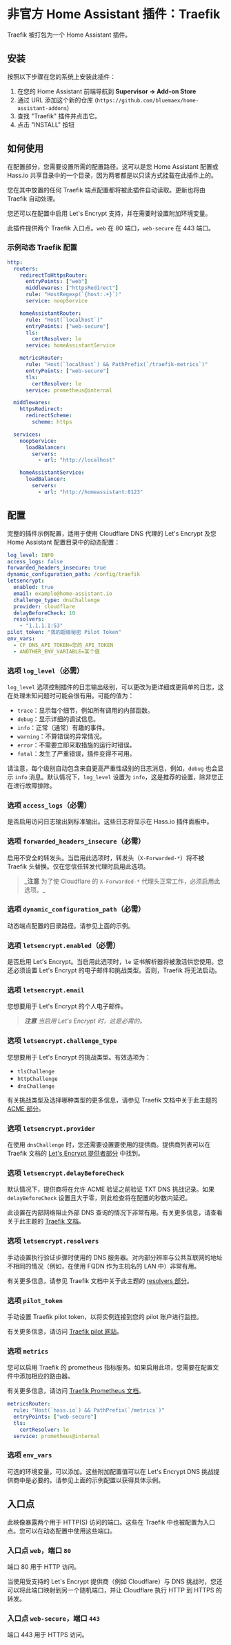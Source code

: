 # 非官方 Home Assistant 插件：Traefik

Traefik 被打包为一个 Home Assistant 插件。

## 安装

按照以下步骤在您的系统上安装此插件：

1. 在您的 Home Assistant 前端导航到 **Supervisor -> Add-on Store**
1. 通过 URL 添加这个新的仓库 (`https://github.com/bluemaex/home-assistant-addons`)
1. 查找 "Traefik" 插件并点击它。
1. 点击 "INSTALL" 按钮

## 如何使用

在配置部分，您需要设置所需的配置路径。这可以是您 Home Assistant 配置或 Hass.io 共享目录中的一个目录，因为两者都是以只读方式挂载在此插件上的。

您在其中放置的任何 Traefik 端点配置都将被此插件自动读取。更新也将由 Traefik 自动处理。

您还可以在配置中启用 Let's Encrypt 支持，并在需要时设置附加环境变量。

此插件提供两个 Traefik 入口点。`web` 在 80 端口，`web-secure` 在 443 端口。

### 示例动态 Traefik 配置

```yaml
http:
  routers:
    redirectToHttpsRouter:
      entryPoints: ["web"]
      middlewares: ["httpsRedirect"]
      rule: "HostRegexp(`{host:.+}`)"
      service: noopService

    homeAssistantRouter:
      rule: "Host(`localhost`)"
      entryPoints: ["web-secure"]
      tls:
        certResolver: le
      service: homeAssistantService

    metricsRouter:
      rule: "Host(`localhost`) && PathPrefix(`/traefik-metrics`)"
      entryPoints: ["web-secure"]
      tls:
        certResolver: le
      service: prometheus@internal

  middlewares:
    httpsRedirect:
      redirectScheme:
        scheme: https

  services:
    noopService:
      loadBalancer:
        servers:
          - url: "http://localhost"

    homeAssistantService:
      loadBalancer:
        servers:
          - url: "http://homeassistant:8123"
```

## 配置

完整的插件示例配置，适用于使用 Cloudflare DNS 代理的 Let's Encrypt 及您 Home Assistant 配置目录中的动态配置：

```yaml
log_level: INFO
access_logs: false
forwarded_headers_insecure: true
dynamic_configuration_path: /config/traefik
letsencrypt:
  enabled: true
  email: example@home-assistant.io
  challenge_type: dnsChallenge
  provider: cloudflare
  delayBeforeCheck: 10
  resolvers:
    - "1.1.1.1:53"
pilot_token: "我的超级秘密 Pilot Token"
env_vars:
  - CF_DNS_API_TOKEN=您的_API_TOKEN
  - ANOTHER_ENV_VARIABLE=某个值
```

### 选项 `log_level`（必需）

`log_level` 选项控制插件的日志输出级别，可以更改为更详细或更简单的日志，这在处理未知问题时可能会很有用。可能的值为：

- `trace`：显示每个细节，例如所有调用的内部函数。
- `debug`：显示详细的调试信息。
- `info`：正常（通常）有趣的事件。
- `warning`：不算错误的异常情况。
- `error`：不需要立即采取措施的运行时错误。
- `fatal`：发生了严重错误，插件变得不可用。

请注意，每个级别自动包含来自更高严重性级别的日志消息，例如，`debug` 也会显示 `info` 消息。默认情况下，`log_level` 设置为 `info`，这是推荐的设置，除非您正在进行故障排除。

### 选项 `access_logs`（必需）

是否启用访问日志输出到标准输出。这些日志将显示在 Hass.io 插件面板中。

### 选项 `forwarded_headers_insecure`（必需）

启用不安全的转发头。当启用此选项时，转发头（`X-Forwarded-*`）将不被 Traefik 头替换。仅在您信任转发代理时启用此选项。

> **\_注意** 为了使 Cloudflare 的 `X-Forwarded-*` 代理头正常工作，必须启用此选项。\_

### 选项 `dynamic_configuration_path`（必需）

动态端点配置的目录路径。请参见上面的示例。

### 选项 `letsencrypt.enabled`（必需）

是否启用 Let's Encrypt。当启用此选项时，`le` 证书解析器将被激活供您使用。您还必须设置 Let's Encrypt 的电子邮件和挑战类型。否则，Traefik 将无法启动。

### 选项 `letsencrypt.email`

您想要用于 Let's Encrypt 的个人电子邮件。

> _**注意** 当启用 Let's Encrypt 时，这是必需的。_

### 选项 `letsencrypt.challenge_type`

您想要用于 Let's Encrypt 的挑战类型。有效选项为：

- `tlsChallenge`
- `httpChallenge`
- `dnsChallenge`

有关挑战类型及选择哪种类型的更多信息，请参见 Traefik 文档中关于此主题的 [ACME 部分](https://docs.traefik.io/https/acme/)。

### 选项 `letsencrypt.provider`

在使用 `dnsChallenge` 时，您还需要设置要使用的提供商。提供商列表可以在 Traefik 文档的 [Let's Encrypt 提供者部分](https://docs.traefik.io/https/acme/#providers) 中找到。

### 选项 `letsencrypt.delayBeforeCheck`

默认情况下，提供商将在允许 ACME 验证之前验证 TXT DNS 挑战记录。如果 `delayBeforeCheck` 设置且大于零，则此检查将在配置的秒数内延迟。

此设置在内部网络阻止外部 DNS 查询的情况下非常有用。有关更多信息，请查看关于此主题的 [Traefik 文档](https://docs.traefik.io/https/acme/#dnschallenge)。

### 选项 `letsencrypt.resolvers`

手动设置执行验证步骤时使用的 DNS 服务器。对内部分辨率与公共互联网的地址不相同的情况（例如，在使用 FQDN 作为主机名的 LAN 中）非常有用。

有关更多信息，请参见 Traefik 文档中关于此主题的 [resolvers 部分](https://docs.traefik.io/https/acme/#resolvers)。

### 选项 `pilot_token`

手动设置 Traefik pilot token，以将实例连接到您的 pilot 账户进行监控。

有关更多信息，请访问 [Traefik pilot 网站](https://https://pilot.traefik.io/)。

### 选项 `metrics`

您可以启用 Traefik 的 prometheus 指标服务。如果启用此项，您需要在配置文件中添加相应的路由器。

有关更多信息，请访问 [Traefik Prometheus 文档](https://doc.traefik.io/traefik/observability/metrics/prometheus/)。

```yaml
metricsRouter:
  rule: "Host(`hass.io`) && PathPrefix(`/metrics`)"
  entryPoints: ["web-secure"]
  tls:
    certResolver: le
  service: prometheus@internal
```

### 选项 `env_vars`

可选的环境变量，可以添加。这些附加配置值可以在 Let's Encrypt DNS 挑战提供商中是必要的。请参见上面的示例配置以获得具体示例。

## 入口点

此映像暴露两个用于 HTTP(S) 访问的端口。这些在 Traefik 中也被配置为入口点。您可以在动态配置中使用这些端口。

### 入口点 `web`，端口 `80`

端口 80 用于 HTTP 访问。

当使用受支持的 Let's Encrypt 提供商（例如 Cloudflare）与 DNS 挑战时，您还可以将此端口映射到另一个随机端口，并让 Cloudflare 执行 HTTP 到 HTTPS 的转发。

### 入口点 `web-secure`，端口 `443`

端口 443 用于 HTTPS 访问。